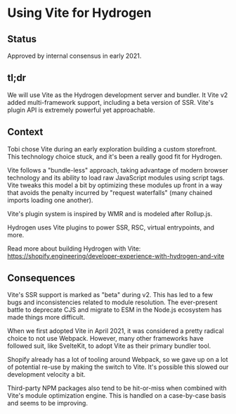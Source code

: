 # Using Vite for Hydrogen

## Status

Approved by internal consensus in early 2021.

## tl;dr

We will use Vite as the Hydrogen development server and bundler. It Vite v2 added multi-framework support, including a beta version of SSR. Vite's plugin API is extremely powerful yet approachable.

## Context

Tobi chose Vite during an early exploration building a custom storefront. This technology choice stuck, and it's been a really good fit for Hydrogen.

Vite follows a "bundle-less" approach, taking advantage of modern browser technology and its ability to load raw JavaScript modules using script tags. Vite tweaks this model a bit by optimizing these modules up front in a way that avoids the penalty incurred by "request waterfalls" (many chained imports loading one another).

Vite's plugin system is inspired by WMR and is modeled after Rollup.js.

Hydrogen uses Vite plugins to power SSR, RSC, virtual entrypoints, and more.

Read more about building Hydrogen with Vite: https://shopify.engineering/developer-experience-with-hydrogen-and-vite

## Consequences

Vite's SSR support is marked as "beta" during v2. This has led to a few bugs and inconsistencies related to module resolution. The ever-present battle to deprecate CJS and migrate to ESM in the Node.js ecosystem has made things more difficult.

When we first adopted Vite in April 2021, it was considered a pretty radical choice to not use Webpack. However, many other frameworks have followed suit, like SvelteKit, to adopt Vite as their primary bundler tool.

Shopify already has a lot of tooling around Webpack, so we gave up on a lot of potential re-use by making the switch to Vite. It's possible this slowed our development velocity a bit.

Third-party NPM packages also tend to be hit-or-miss when combined with Vite's module optimization engine. This is handled on a case-by-case basis and seems to be improving.
